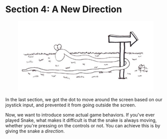 # Section 4: A New Direction

<figure>
    <img src ="images/new-direction.jpg" />
</figure>

In the last section, we got the dot to move around the screen based on
our joystick input, and prevented it from going outside the screen.

Now, we want to introduce some actual game behaviors. If you've ever
played Snake, what makes it difficult is that the snake is always
moving, whether you're pressing on the controls or not. You can achieve
this is by giving the snake a _direction_.
